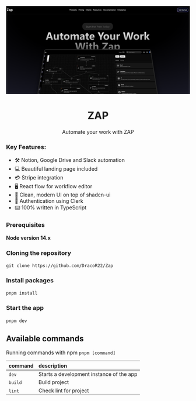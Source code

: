 <div>
  <img  src="/public/zap.png">
  <h1 align="center">ZAP</h1>
</div>

<p align="center">
  Automate your work with ZAP
</p>

### Key Features:

- 🛠️ Notion, Google Drive and Slack automation
- 💻 Beautiful landing page included
- 💳 Stripe integration
- 🖥️ React flow for workflow editor
- 🌟 Clean, modern UI on top of shadcn-ui
- 🔑 Authentication using Clerk
- ⌨️ 100% written in TypeScript


### Prerequisites

**Node version 14.x**

### Cloning the repository

```shell
git clone https://github.com/DracoR22/Zap
```

### Install packages

```shell
pnpm install
```

### Start the app

```shell
pnpm dev
```

## Available commands

Running commands with npm `pnpm [command]`

| command | description                              |
| :------ | :--------------------------------------- |
| `dev`   | Starts a development instance of the app |
| `build` | Build project                            |
| `lint`  | Check lint for project                   |